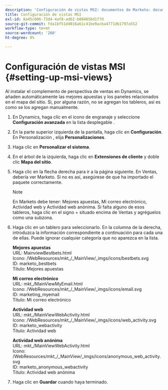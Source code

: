 ```yaml
---
description: 'Configuración de vistas MSI: documentos de Marketo: documentación del producto'
title: Configuración de vistas MSI
exl-id: 8a45c006-73d4-4af8-ad62-b084056d1f7d
source-git-commit: fda1bf51d4016a61c41be9acba4771db1797a552
workflow-type: tm+mt
source-wordcount: '260'
ht-degree: 0%

---
```


# Configuración de vistas MSI {#setting-up-msi-views}

Al instalar el complemento de perspectiva de ventas en Dynamics, se añaden automáticamente las mejores apuestas y los paneles relacionados en el mapa del sitio. Si, por alguna razón, no se agregan los tableros, así es como se los agregan manualmente.

1. En Dynamics, haga clic en el icono de engranaje y seleccione **Configuración avanzada** en la lista desplegable .

1. En la parte superior izquierda de la pantalla, haga clic en **Configuración**. En Personalización , elija **Personalizaciones**.

1. Haga clic en **Personalizar el sistema**.

1. En el árbol de la izquierda, haga clic en **Extensiones de cliente** y doble clic **Mapa del sitio**.

1. Haga clic en la flecha derecha para ir a la página siguiente. En Ventas, debería ver Marketo. Si no es así, asegúrese de que ha importado el paquete correctamente.

   >[!NOTE]
   >
   >En Marketo debe tener: Mejores apuestas, Mi correo electrónico, Actividad web y Actividad web anónima. Si falta alguno de esos tableros, haga clic en el signo + situado encima de Ventas y agréguelos como una subzona.

1. Haga clic en un tablero para seleccionarlo. En la columna de la derecha, introduzca la información correspondiente a continuación para cada una de ellas. Puede ignorar cualquier categoría que no aparezca en la lista.

   **Mejores apuestas**</br>
URL: MainviewBestbets.html</br>
Icono: /WebResources/mkt_/_MainView/_imgs/icons/bestbets.svg</br>
ID: marketo_bestbets</br>
Título: Mejores apuestas

   **Mi correo electrónico**</br>
URL: mkt_/MainViewMyEmail.html</br>
Icono: /WebResources/mkt_/_MainView/_imgs/icons/email.svg</br>
ID: marketing_myemail</br>
Título: Mi correo electrónico

   **Actividad web**</br>
URL: mkt_/MainViewWebActivity.html</br>
Icono: /WebResources/mkt_/_MainView/_imgs/icons/web_activity.svg</br>
ID: marketo_webactivity</br>
Título: Actividad web

   **Actividad web anónima**</br>
URL: mkt_/MainViewWebActivity.html</br>
Icono: /WebResources/mkt_/_MainView/_imgs/icons/anonymous_web_activity.svg</br>
ID: marketo_anonymous_webactivity</br>
Título: Actividad web anónima

1. Haga clic en **Guardar** cuando haya terminado.
